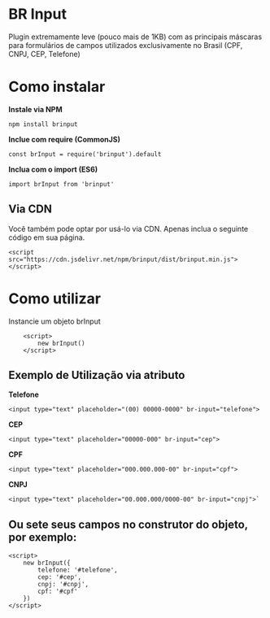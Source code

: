 
# BR Input

Plugin extremamente leve (pouco mais de 1KB) com as principais máscaras para formulários de campos utilizados exclusivamente no Brasil (CPF, CNPJ, CEP, Telefone)

# Como instalar

**Instale via NPM**

    npm install brinput

**Inclue com require (CommonJS)**

    const brInput = require('brinput').default

**Inclua com o import (ES6)**

    import brInput from 'brinput'

## Via CDN

Você também pode optar por usá-lo via CDN. Apenas inclua o seguinte código em sua página.

    <script src="https://cdn.jsdelivr.net/npm/brinput/dist/brinput.min.js"></script>


# Como utilizar

Instancie um objeto brInput

        <script>
            new brInput()
        </script>

## Exemplo de Utilização via atributo

**Telefone**

    <input type="text" placeholder="(00) 00000-0000" br-input="telefone">
**CEP**

    <input type="text" placeholder="00000-000" br-input="cep">
**CPF**

    <input type="text" placeholder="000.000.000-00" br-input="cpf">
**CNPJ**

    <input type="text" placeholder="00.000.000/0000-00" br-input="cnpj">`


## Ou sete seus campos no construtor do objeto, por exemplo:

    <script>
        new brInput({
            telefone: '#telefone',
            cep: '#cep',
            cnpj: '#cnpj',
            cpf: '#cpf'
        })
    </script>

